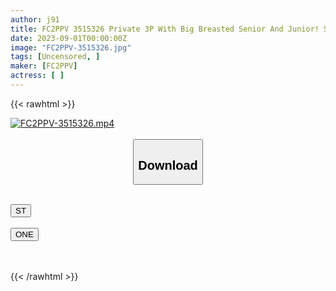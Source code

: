 ```yaml
---
author: j91
title: FC2PPV 3515326 Private 3P With Big Breasted Senior And Junior! Surrounded By Huge Rocket Breasts, The Junior Who Is Having A Good Time With The Senior’s Stud Is Too Cute!
date: 2023-09-01T00:00:00Z
image: "FC2PPV-3515326.jpg"
tags: [Uncensored, ]
maker: [FC2PPV]
actress: [ ]
---
```



{{< rawhtml >}}

<div class="video" data-videoid="a1v87vQp8VCQlK">
    <a href="javascript:;">
        <img src="https://my.j91.asia/posts/FC2PPV-3515326/FC2PPV-3515326.jpg" width="WIDTH" height="HEIGHT" alt="FC2PPV-3515326.mp4" loading="lazy">
    </a>
</div>

<script type="text/javascript" src="https://j91.asia/asset/on-demand-st.js"></script>

<br>
  <link rel="stylesheet" href="https://j91.asia/asset/bs5.css">
  
  <center>
  <button class="btn btn-primary" type="button" data-bs-toggle="collapse" data-bs-target=".multi-collapse" aria-expanded="false" aria-controls="multiCollapseExample1 multiCollapseExample2"><h2>Download</h2></button></center>
</p>
<div class="row">
  <div class="col">
    <div class="collapse multi-collapse" id="multiCollapseExample1">
      <div class="card card-body">
	      	      <br>
<div class="buttons">  
<a href="https://streamtape.to/v/a1v87vQp8VCQlK"><button class="btn-hover color-3"><i class="fa fa-download"></i> ST</button></a></div>
    </div>
  </div>
</div>
  <div class="col">
    <div class="collapse multi-collapse" id="multiCollapseExample2">
      <div class="card card-body">
	      <br>
<div class="buttons">
    <a href="https://oneupload.to/lotengnyybge"><button class="btn-hover color-9"><i class="fa fa-download"></i> ONE</button></a></div>
<br><br>
      </div>
    </div>
  </div>
</div>

{{< /rawhtml >}}